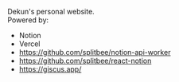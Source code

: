 Dekun's personal website.  
Powered by:

- Notion
- Vercel
- https://github.com/splitbee/notion-api-worker
- https://github.com/splitbee/react-notion
- https://giscus.app/
